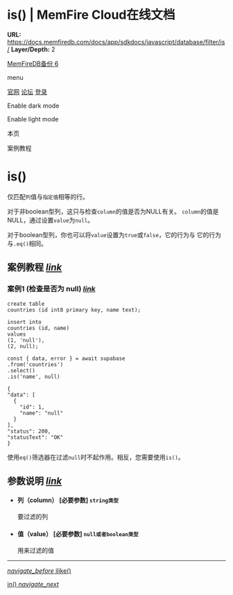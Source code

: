 # is() | MemFire Cloud在线文档

**URL:** https://docs.memfiredb.com/docs/app/sdkdocs/javascript/database/filter/is/
**Layer/Depth:** 2

[MemFireDB备份 6](/)

menu

[官网](https://memfiredb.com/)
[论坛](https://community.memfiredb.com/)
[登录](https://cloud.memfiredb.com/auth/login)

Enable dark mode

Enable light mode

本页

案例教程

# is()

仅匹配`列`值与`指定值`相等的行。

对于非boolean型列，这只与检查`column`的值是否为NULL有关。
`column`的值是NULL，通过设置`value`为`null`。

对于boolean型列，你也可以将`value`设置为`true`或`false`，它的行为与
它的行为与`.eq()`相同。

## 案例教程 [*link*](#%e6%a1%88%e4%be%8b%e6%95%99%e7%a8%8b)

### 案例1 (检查是否为 null) [*link*](#%e6%a1%88%e4%be%8b1--%e6%a3%80%e6%9f%a5%e6%98%af%e5%90%a6%e4%b8%ba-null)

```
create table
countries (id int8 primary key, name text);

insert into
countries (id, name)
values
(1, 'null'),
(2, null);
```

```
const { data, error } = await supabase
.from('countries')
.select()
.is('name', null)
```

```
{
"data": [
  {
    "id": 1,
    "name": "null"
  }
],
"status": 200,
"statusText": "OK"
}
```

使用`eq()`筛选器在过滤`null`时不起作用。相反，您需要使用`is()`。

## 参数说明 [*link*](#%e5%8f%82%e6%95%b0%e8%af%b4%e6%98%8e)

* #### 列（column） [必要参数] `string类型`

  要过滤的列
* #### 值（value） [必要参数] `null或者boolean类型`

  用来过滤的值

---

[*navigate\_before* ilike()](/docs/app/sdkdocs/javascript/database/filter/ilike/)

[in() *navigate\_next*](/docs/app/sdkdocs/javascript/database/filter/in/)